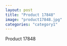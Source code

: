 ```yaml
---
layout: post
title: "Product 17848"
image: "product17848.jpg"
categories: "category1"
---
```

Product 17848
